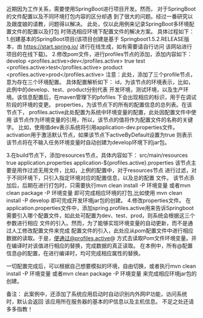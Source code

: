    近期因为工作关系，需要使用SpringBoot进行项目开发。然而，
对于SpringBoot的文件配置以及不同环境打包内容的区分却遇
到了很大的问题。经过一番研究以及跟度娘的请教，问题得以解决。
此处，仅以此用例来记录SpringBoot多环境配置文件的配置以及打包
时筛选相应环境下配置文件的解决方案。
   具体过程如下：
   1.创建基本的SpringBoot项目(该项目创建是基于
   Springboot1.5.2.RELEASE版本，由
   https://start.spring.io/  进行在线生成，如有需要请自行访问
   该网站进行项目的在线下载)。
   2.修改pom文件，进行profiles节点的添加，添加内容如下：
       <profiles>
           <!--设置开发环境信息-->
           <profile>
               <id>develop</id>
               <properties>
                   <!--指定配置环境中引用的配置文件的环境  变量信息-->
                   <profiles.active>dev</profiles.active>
               </properties>
               <!--设置为默认的激活节点-->
               <activation>
                   <activeByDefault>true</activeByDefault>
               </activation>
           </profile>
           <!--设置测试环境信息-->
           <profile>
               <id>test</id>
               <properties>
                   <!--指定配置环境中引用的配置文件的环境  变量信息-->
                   <profiles.active>test</profiles.active>
               </properties>
           </profile>
           <!--设置生产环境信息-->
           <profile>
               <id>product</id>
               <properties>
                   <!--指定配置环境中引用的配置文件的环境  变量信息-->
                   <profiles.active>prod</profiles.active>
               </properties>
           </profile>
       </profiles>
       注意：此处，添加了三个profile节点，意为存在三个环境配置。
       具体配置解析如下：
       id，为该节点的环境表示，比如，此例中的develop、test、product分别代表
       开发环境，测试环境，以及生产环境。该信息配置后，在maven管理下的pfofiles
       下会出现相应的标识，用于在调试阶段的环境的变更。
       properties，为该节点下的所有的配置信息的总列表。在该节点下，
       profiles.active此处配置为系统中环境变量的配置，此处因配置文件中使用
       该节点作为环境变量的引用，所以，该节点的值将作为配置文件的名称的关键字。
       比如，使用值dev表示系统将引用application-dev.properties文件。
       activation用于激活默认节点，如果该节点下activeByDefault设置为true
       则表示该节点将在不输入任务环境变量时自动创建为develop环境下的jar包。
       
   3.在build节点下，添加resources节点，具体内容如下：
        <resources>
            <resource>
                <directory>src/main/resources</directory>
                <!--resource的filtering属性用来表示资源文件中的占位符是否需要被替换，true为需要替换-->
                <filtering>true</filtering>
                <!--引入资源文件信息-->
                <includes>
                    <include>application.properties</include>
                    <include>application-${profiles.active}.properties</include>
                </includes>
            </resource>
        </resources>
        该节点主要是用作过滤无用文件，比如，上例的配置中，对于resources节点
        进行过滤，对于不同环境下，只引入指定环境对应的配置信息，以及总的配置
        文件。
      该节点添加后，后期在进行打包时，只需要执行mvn clean install -P 环境变量
      或者mvn clean package -P 环境变量 即可完成相应环境的打包,比如使用
      mvn clean install -P develop 即可完成开发环境jar包的创建。
   4.修改properties文件。
     在application.properties文件中，添加spring.profiles.active用来告诉Springboot
     需要引入哪个配置文件，如此处可配置为dev、test、prod，则系统会根据这三个参数进行相应
     文件的引入。然而，为了能够实现环境变量的自动更新，而不是通过人工修改配置文件来完成
     配置文件的引入，此处应从pom配置文件中进行相应数据的读取。于是，便通过@profiles.active@
     方式去读取Pom文件环境变量。并在编译时对该值进行相应的替换，完成数据的真正读取。
     在本例中，所有@配置信息@的配置，在进行编译时，均可完成相应属性的替换。
     
   一切配置完成后，可以根据自己想要模拟的环境，自由切换，或者执行mvn clean install -P 环境变量
或者mvn clean package -P 环境变量 来完成相应环境jar包的创建。

备注：
    此案例中，还添加了系统应用启动时自动识别内外网IP功能，访问系统时，默认会返回
    该应用所在服务器的基本的IP信息以及主机信息。
   不足之处还请多多指教！
